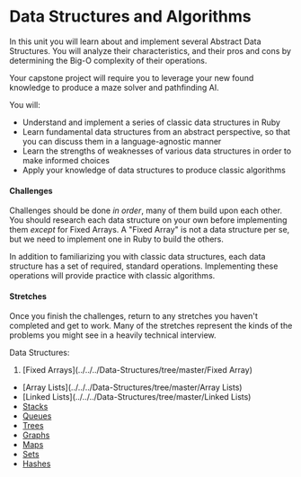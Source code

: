# Data Structures and Algorithms

In this unit you will learn about and implement several Abstract Data Structures. You will analyze their characteristics, and their pros and cons by determining the Big-O complexity of their operations.

Your capstone project will require you to leverage your new found knowledge to produce a maze solver and pathfinding AI.

You will:

 * Understand and implement a series of classic data structures in Ruby
 * Learn fundamental data structures from an abstract perspective, so that you can discuss them in a language-agnostic manner
 * Learn the strengths of weaknesses of various data structures in order to make informed choices
 * Apply your knowledge of data structures to produce classic algorithms

#### Challenges

Challenges should be done _in order_, many of them build upon each other. You should research each data structure on your own before implementing them _except_ for Fixed Arrays. A "Fixed Array" is not a data structure per se, but we need to implement one in Ruby to build the others.

In addition to familiarizing you with classic data structures, each data structure has a set of required, standard operations. Implementing these operations will provide practice with classic algorithms.

#### Stretches

Once you finish the challenges, return to any stretches you haven't completed and get to work. Many of the stretches represent the kinds of the problems you might see in a heavily technical interview.

Data Structures:

 1. [Fixed Arrays](../../../Data-Structures/tree/master/Fixed Array)
 *  [Array Lists](../../../Data-Structures/tree/master/Array Lists)
 *  [Linked Lists](../../../Data-Structures/tree/master/Linked Lists)
 *  [Stacks](../../../Data-Structures/tree/master/Stacks)
 *  [Queues](../../../Data-Structures/tree/master/Queues)
 *  [Trees](../../../Data-Structures/tree/master/Trees)
 *  [Graphs](../../../Data-Structures/tree/master/Graphs)
 *  [Maps](../../../Data-Structures/tree/master/Maps)
 *  [Sets](../../../Data-Structures/tree/master/Sets)
 *  [Hashes](../../../Data-Structures/tree/master/Hashes)


